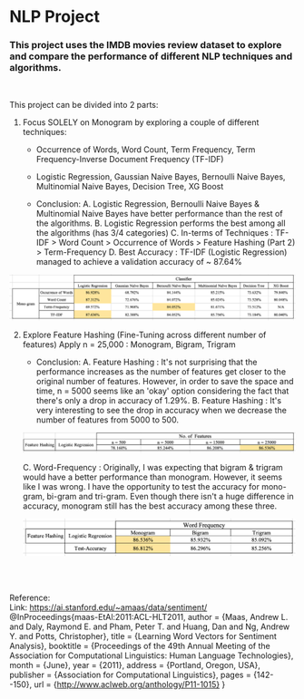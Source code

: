 # NLP Project

### This project uses the IMDB movies review dataset to explore and compare the performance of different NLP techniques and algorithms.
<br>

This project can be divided into 2 parts: 
<br>

1. Focus SOLELY on Monogram by exploring a couple of different techniques: 
   - Occurrence of Words, Word Count, Term Frequency, Term Frequency-Inverse Document Frequency (TF-IDF)
   - Logistic Regression, Gaussian Naive Bayes, Bernoulli Naive Bayes, Multinomial Naive Bayes, Decision Tree, XG Boost <br>
   
   - Conclusion: 
      A. Logistic Regression, Bernoulli Naive Bayes & Multinomial Naive Bayes have better performance than the rest of the algorithms.
      B. Logistic Regression performs the best among all the algorithms (has 3/4 categories)
      C. In-terms of Techniques : TF-IDF > Word Count > Occurrence of Words > Feature Hashing (Part 2) > Term-Frequency
      D. Best Accuracy : TF-IDF (Logistic Regression) managed to achieve a validation accuracy of ~ 87.64%
   
![result_1](result_1.png) 
   
2. Explore Feature Hashing (Fine-Tuning across different number of features) 
   Apply n = 25,000 : Monogram, Bigram, Trigram
   
   - Conclusion: 
      A. Feature Hashing : It's not surprising that the performance increases as the number of features get closer to the original number of features. However, in order to save the space and time, n = 5000 seems like an 'okay' option considering the fact that there's only a drop in accuracy of 1.29%. 
      B. Feature Hashing : It's very interesting to see the drop in accuracy when we decrease the number of features from 5000 to 500. 
  
   ![result_2](result_2.png)
      
      C. Word-Frequency : Originally, I was expecting that bigram & trigram would have a better performance than monogram. However, it seems like I was wrong. I have the opportunity to test the accuracy for mono-gram, bi-gram and tri-gram. Even though there isn't a huge difference in accuracy, monogram still has the best accuracy among these three. 
      
   ![result_3](result_3.png)
   
<br> <br>



Reference: 
<br> 
Link: https://ai.stanford.edu/~amaas/data/sentiment/
<br>
@InProceedings{maas-EtAl:2011:ACL-HLT2011, author = {Maas, Andrew L. and Daly, Raymond E. and Pham, Peter T. and Huang, Dan and Ng, Andrew Y. and Potts, Christopher}, title = {Learning Word Vectors for Sentiment Analysis}, booktitle = {Proceedings of the 49th Annual Meeting of the Association for Computational Linguistics: Human Language Technologies}, month = {June}, year = {2011}, address = {Portland, Oregon, USA}, publisher = {Association for Computational Linguistics}, pages = {142--150}, url = {http://www.aclweb.org/anthology/P11-1015} } 

<br>
